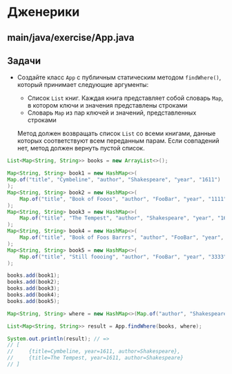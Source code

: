 # Дженерики

## main/java/exercise/App.java

## Задачи

* Создайте класс `App` с публичным статическим методом `findWhere()`, который принимает следующие аргументы:

  * Список `List` книг. Каждая книга представляет собой словарь `Map`, в котором ключи и значения представлены строками
  * Словарь `Map` из пар ключей и значений, представленных строками

  Метод должен возвращать список `List` со всеми книгами, данные которых соответствуют всем переданным парам. Если совпадений нет, метод должен вернуть пустой список.

```java
List<Map<String, String>> books = new ArrayList<>();

Map<String, String> book1 = new HashMap<>(
Map.of("title", "Cymbeline", "author", "Shakespeare", "year", "1611")
);
Map<String, String> book2 = new HashMap<>(
    Map.of("title", "Book of Fooos", "author", "FooBar", "year", "1111")
);
Map<String, String> book3 = new HashMap<>(
    Map.of("title", "The Tempest", "author", "Shakespeare", "year", "1611")
);
Map<String, String> book4 = new HashMap<>(
    Map.of("title", "Book of Foos Barrrs", "author", "FooBar", "year", "2222")
);
Map<String, String> book5 = new HashMap<>(
    Map.of("title", "Still foooing", "author", "FooBar", "year", "3333")
);

books.add(book1);
books.add(book2);
books.add(book3);
books.add(book4);
books.add(book5);

Map<String, String> where = new HashMap<>(Map.of("author", "Shakespeare", "year", "1611"));

List<Map<String, String>> result = App.findWhere(books, where);

System.out.println(result); // =>
// [
//     {title=Cymbeline, year=1611, author=Shakespeare},
//     {title=The Tempest, year=1611, author=Shakespeare}
// ]
```
